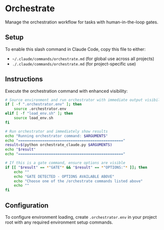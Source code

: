 # Orchestrate
Manage the orchestration workflow for tasks with human-in-the-loop gates.

## Setup
To enable this slash command in Claude Code, copy this file to either:
- `~/.claude/commands/orchestrate.md` (for global use across all projects)
- `./.claude/commands/orchestrate.md` (for project-specific use)

## Instructions
Execute the orchestration command with enhanced visibility:

```bash
# Source environment and run orchestrator with immediate output visibility
if [ -f ".orchestrator.env" ]; then
    source .orchestrator.env
elif [ -f "load_env.sh" ]; then
    source load_env.sh
fi

# Run orchestrator and immediately show results
echo "Running orchestrator command: $ARGUMENTS"
echo "================================================"
result=$(python orchestrate_claude.py $ARGUMENTS)
echo "$result"
echo "================================================"

# If this is a gate command, ensure options are visible
if [[ "$result" == *"GATE"* && "$result" == *"OPTIONS:"* ]]; then
    echo ""
    echo "GATE DETECTED - OPTIONS AVAILABLE ABOVE"
    echo "Choose one of the /orchestrate commands listed above"
    echo ""
fi
```

## Configuration
To configure environment loading, create `.orchestrator.env` in your project root with any required environment setup commands.